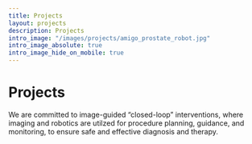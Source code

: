 ```yaml
---
title: Projects
layout: projects
description: Projects
intro_image: "/images/projects/amigo_prostate_robot.jpg"
intro_image_absolute: true
intro_image_hide_on_mobile: true
---
```


# Projects

We are committed to image-guided “closed-loop” interventions, where imaging and robotics are utilzed for procedure planning, guidance, and monitoring, to ensure safe and effective diagnosis and therapy. 

